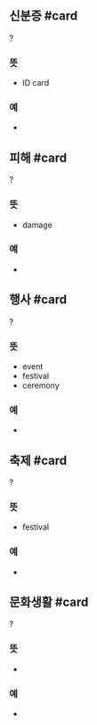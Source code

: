 ## 신분증 #card
?
### 뜻
- ID card
### 예
-
<!--SR:!2025-02-04,107,290-->

## 피해 #card
?
### 뜻
- damage
### 예
-
<!--SR:!2024-12-31,54,230-->

## 행사 #card
?
### 뜻
- event
- festival
- ceremony
### 예
-
<!--SR:!2024-12-30,35,190-->

## 축제 #card
?
### 뜻
- festival
### 예
-
<!--SR:!2024-12-06,11,246-->

## 문화생활 #card
?
### 뜻
-
### 예
-

